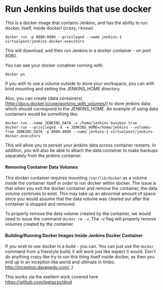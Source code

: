 # Run Jenkins builds that use docker

This is a docker image that contains Jenkins, and has the ability to run docker, itself, inside docker!
(crazy, I know).

    
    docker run -p 8080:8080 --privileged --name jenkins-1 virtualpost/jenkins-docker-executors


This will download, and then run Jenkins in a docker container - on port 8080. 

You can see your docker conatiner running with:

    docker ps

If you with to use a volume outside to store your workspace, you can with bind mounting and setting the JENKINS_HOME directory. 

Also, you can create (data containers)[http://docs.docker.io/use/working_with_volumes/] to store jenkins data, which should correspond to the JENKINS_HOME.  An example of using data containers would be something like:

    docker run --name JENKINS_DATA -v /home/jenkins busybox true
    docker run --privileged -d -e JENKINS_HOME=/home/jenkins --volumes-from JENKINS_DATA -p 8080:8080 --name jenkins-1 virtualpost/jenkins-docker-executors

This will allow you to persist your jenkins data across container restarts.  In addition, you will also be able to attach the data container to make backups separately from the jenkins container.

#### Removing Container Data Volumes

This docker container requires mounting ```/var/lib/docker``` as a volume inside the container itself in order to run docker within docker.  The issue is that when you exit the docker container and remove the container, the data volume continues to exist.  This may take up an abnormal amount of space since you would assume that the data volume was cleared out after the container is stopped and removed. 

To properly remove the data volume created by the container, we would need to issue the command ```docker rm -v```.  The -v flag will properly remove volumes created by the container.

#### Building/Running Docker Images Inside Jenkins Docker Container

If you wish to use docker in a build - you can. You can just use the `docker` command from a freestyle build, it will work just like expect it would. Don't do anything crazy like try to run this thing itself inside docker, as then you end up in an inception like world and ultimate in limbo. http://inception.davepedu.com/ ;)

This works via the exellent work covered here https://github.com/jpetazzo/dind



